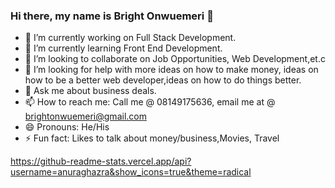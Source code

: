 ### Hi there, my name is Bright Onwuemeri 👋

- 🔭 I’m currently working on Full Stack Development.
- 🌱 I’m currently learning Front End Development.
- 👯 I’m looking to collaborate on Job Opportunities, Web Development,et.c
- 🤔 I’m looking for help with more ideas on how to make money, ideas on how to be a better web developer,ideas on how to do things better.
- 💬 Ask me about business deals.
- 📫 How to reach me: Call me @ 08149175636, email me at @ brightonwuemeri@gmail.com
- 😄 Pronouns: He/His
- ⚡ Fun fact: Likes to talk about money/business,Movies, Travel


https://github-readme-stats.vercel.app/api?username=anuraghazra&show_icons=true&theme=radical
